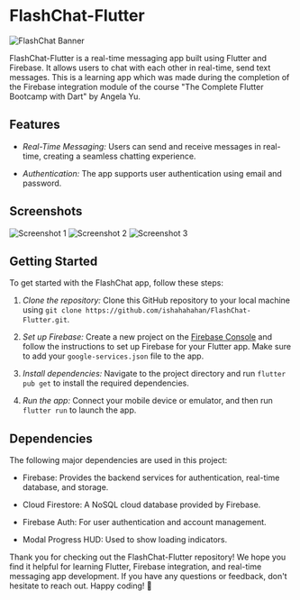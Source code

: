# FlashChat-Flutter

![FlashChat Banner](banner.png)

FlashChat-Flutter is a real-time messaging app built using Flutter and Firebase. It allows users to chat with each other in real-time, send text messages. This is a learning app which was made during the completion of the Firebase integration module of the course "The Complete Flutter Bootcamp with Dart" by Angela Yu.

## Features

- *Real-Time Messaging:* Users can send and receive messages in real-time, creating a seamless chatting experience.

- *Authentication:* The app supports user authentication using email and password.


## Screenshots

![Screenshot 1](screenshots/screenshot1.png)
![Screenshot 2](screenshots/screenshot2.png)
![Screenshot 3](screenshots/screenshot3.png)

## Getting Started

To get started with the FlashChat app, follow these steps:

1. *Clone the repository:* Clone this GitHub repository to your local machine using `git clone https://github.com/ishahahahan/FlashChat-Flutter.git`.

2. *Set up Firebase:* Create a new project on the [Firebase Console](https://console.firebase.google.com/) and follow the instructions to set up Firebase for your Flutter app. Make sure to add your `google-services.json` file to the app.

3. *Install dependencies:* Navigate to the project directory and run `flutter pub get` to install the required dependencies.

4. *Run the app:* Connect your mobile device or emulator, and then run `flutter run` to launch the app.

## Dependencies

The following major dependencies are used in this project:

- Firebase: Provides the backend services for authentication, real-time database, and storage.

- Cloud Firestore: A NoSQL cloud database provided by Firebase.

- Firebase Auth: For user authentication and account management.

- Modal Progress HUD: Used to show loading indicators.



Thank you for checking out the FlashChat-Flutter repository! We hope you find it helpful for learning Flutter, Firebase integration, and real-time messaging app development. If you have any questions or feedback, don't hesitate to reach out. Happy coding! 🚀
